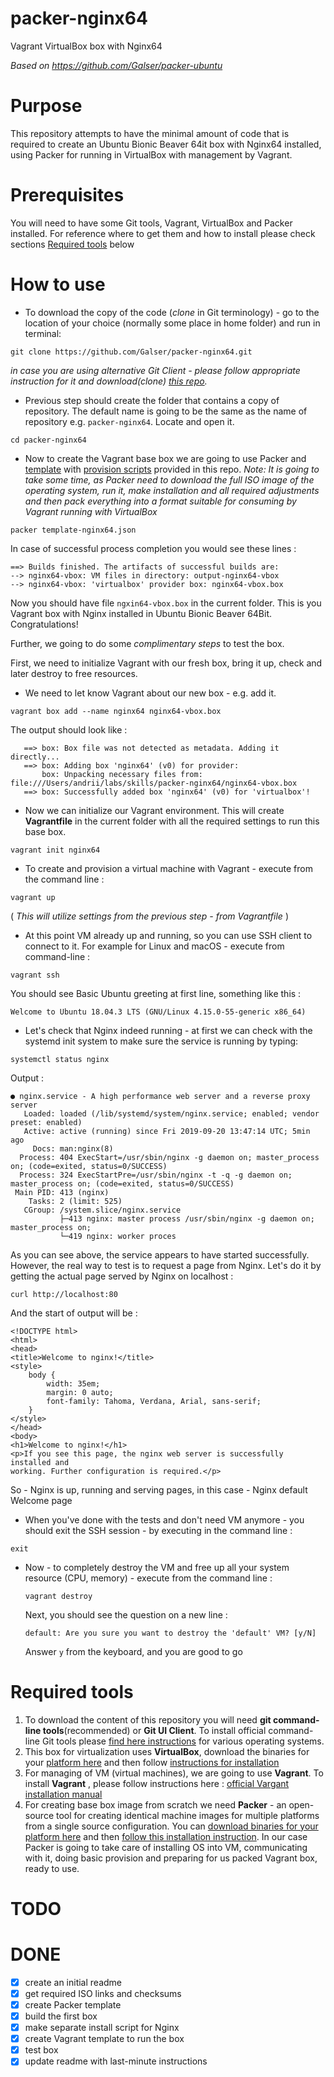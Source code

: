 # packer-nginx64
Vagrant VirtualBox box with Nginx64

*Based on https://github.com/Galser/packer-ubuntu*

# Purpose 

This repository attempts to have the minimal amount of code that is required to create an Ubuntu Bionic Beaver 64it box with Nginx64 installed, using Packer for running in VirtualBox with management by Vagrant.

# Prerequisites

You will need to have some Git tools, Vagrant, VirtualBox and Packer installed.
For reference where to get them and how to install please check sections [Required tools](requiredtools) below

# How to use

- To download the copy of the code (*clone* in Git terminology) - go to the location of your choice (normally some place in home folder) and run in terminal:
 ```
 git clone https://github.com/Galser/packer-nginx64.git
 ```
 *in case you are using alternative Git Client - please follow appropriate instruction for it and download(*clone*) [this repo](https://github.com/Galser/packer-nginx64.git).*

- Previous step should create the folder that contains a copy of repository. The default name is going to be the same as the name of repository e.g. `packer-nginx64`. Locate and open it.
 ```
 cd packer-nginx64
 ```
- Now to create the Vagrant base box we are going to use Packer and [template](templates.json) with [provision scripts](scripts) provided in this repo.
*Note: It is going to take some time, as Packer need to download the full ISO image of the operating system, run it, make installation and all required adjustments and then pack everything into a format suitable for consuming by Vagrant running with VirtualBox*
 ```
 packer template-nginx64.json
 ```

 In case of successful process completion you would see these lines :
 ```
 ==> Builds finished. The artifacts of successful builds are:
 --> nginx64-vbox: VM files in directory: output-nginx64-vbox
 --> nginx64-vbox: 'virtualbox' provider box: nginx64-vbox.box
 ```
 Now you should have file `ngxin64-vbox.box` in the current folder. This is you Vagrant box with Nginx installed in Ubuntu  Bionic Beaver 64Bit. Congratulations! 

 Further, we going to do some *complimentary steps* to test the box. 

 First, we need to initialize Vagrant with our fresh box, bring it up, check and later destroy to free resources.

- We need to let know Vagrant about our new box - e.g. add it. 
 ```
 vagrant box add --name nginx64 nginx64-vbox.box
 ```

 The output should look like : 
 ```
    ==> box: Box file was not detected as metadata. Adding it directly...
    ==> box: Adding box 'nginx64' (v0) for provider: 
        box: Unpacking necessary files from: file:///Users/andrii/labs/skills/packer-nginx64/nginx64-vbox.box
    ==> box: Successfully added box 'nginx64' (v0) for 'virtualbox'! 
 ```
 
- Now we can initialize our Vagrant environment. This will create **Vagrantfile** in the current folder with all the required settings to run this base box. 
 ```
 vagrant init nginx64
 ```
 
- To create and provision a virtual machine with Vagrant - execute from the command line :
 ```
 vagrant up
 ```
 ( *This will utilize settings from the previous step - from Vagrantfile* )

- At this point VM already up and running, so you can use SSH client to connect to it. For example for Linux and macOS - execute from command-line : 
 ```
 vagrant ssh
 ```
 You should see Basic Ubuntu greeting at first line, something like this : 
 ```
 Welcome to Ubuntu 18.04.3 LTS (GNU/Linux 4.15.0-55-generic x86_64)
 ```

- Let's check that Nginx indeed running  - at first we can check with the systemd init system to make sure the service is  running by typing:
 ```
 systemctl status nginx
 ```
 Output :
 ```
 ● nginx.service - A high performance web server and a reverse proxy server
    Loaded: loaded (/lib/systemd/system/nginx.service; enabled; vendor preset: enabled)
    Active: active (running) since Fri 2019-09-20 13:47:14 UTC; 5min ago
      Docs: man:nginx(8)
   Process: 404 ExecStart=/usr/sbin/nginx -g daemon on; master_process on; (code=exited, status=0/SUCCESS)
   Process: 324 ExecStartPre=/usr/sbin/nginx -t -q -g daemon on; master_process on; (code=exited, status=0/SUCCESS)
  Main PID: 413 (nginx)
     Tasks: 2 (limit: 525)
    CGroup: /system.slice/nginx.service
            ├─413 nginx: master process /usr/sbin/nginx -g daemon on; master_process on;
            └─419 nginx: worker proces
 ```
 As you can see above, the service appears to have started successfully. However, the real way to test is to request a page from Nginx.
 Let's do it by getting the actual page served by Nginx on localhost :
 ```
 curl http://localhost:80
 ```
 And the start of output will be :
 ```
 <!DOCTYPE html>
 <html>
 <head>
 <title>Welcome to nginx!</title>
 <style>
     body {
         width: 35em;
         margin: 0 auto;
         font-family: Tahoma, Verdana, Arial, sans-serif;
     }
 </style>
 </head>
 <body>
 <h1>Welcome to nginx!</h1>
 <p>If you see this page, the nginx web server is successfully installed and
 working. Further configuration is required.</p>
 ```
 So - Nginx is up, running and serving pages, in this case - Nginx default Welcome page

- When you've done with the tests and don't need VM anymore - you should exit the SSH session - by executing in the command line :
 ```
 exit
 ```

- Now - to completely destroy the VM and free up all your system resource (CPU, memory)  - execute from the command line :
  ```
  vagrant destroy
  ``` 
  Next, you should see the question on a new line :
  ```
  default: Are you sure you want to destroy the 'default' VM? [y/N]
  ```
  Answer `y` from the keyboard, and you are good to go

# Required tools

1. To download the content of this repository you will need **git command-line tools**(recommended) or **Git UI Client**. To install official command-line Git tools please [find here instructions](https://git-scm.com/book/en/v2/Getting-Started-Installing-Git) for various operating systems. 
2. This box for virtualization uses **VirtualBox**, download the binaries for your [platform here](https://www.virtualbox.org/wiki/Downloads) and then follow [instructions for installation](https://www.virtualbox.org/manual/ch02.html)
3. For managing of VM (virtual machines), we are going to use **Vagrant**. To install **Vagrant** , please follow instructions here : [official Vargant installation manual](https://www.vagrantup.com/docs/installation/)
4. For creating base box image from scratch we need **Packer** - an open-source tool for creating identical machine images for multiple platforms from a single source configuration.  You can [download binaries for your platform here](https://www.packer.io/downloads.html)  and then [follow this installation instruction](https://www.packer.io/intro/getting-started/install.html#precompiled-binaries).  In our case Packer is going to take care of installing OS into VM, communicating with it, doing basic provision and preparing for us packed Vagrant box, ready to use.


# TODO


# DONE

- [X] create an initial readme
- [x] get required ISO links and checksums
- [x] create Packer template
- [X] build the first box
- [x] make separate install script for Nginx
- [x] create Vagrant template to run the box
- [x] test box
- [x] update readme with last-minute instructions
